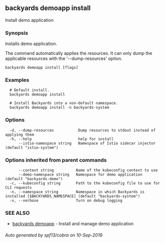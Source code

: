 ## backyards demoapp install

Install demo application

### Synopsis

Installs demo application.

The command automatically applies the resources.
It can only dump the applicable resources with the '--dump-resources' option.

```
backyards demoapp install [flags]
```

### Examples

```
  # Default install.
  backyards demoapp install

  # Install Backyards into a non-default namespace.
  backyards demoapp install -n backyards-system
```

### Options

```
  -d, --dump-resources           Dump resources to stdout instead of applying them
  -h, --help                     help for install
      --istio-namespace string   Namespace of Istio sidecar injector (default "istio-system")
```

### Options inherited from parent commands

```
      --context string          Name of the kubeconfig context to use
      --demo-namespace string   Namespace for demo application (default "backyards-demo")
  -c, --kubeconfig string       Path to the kubeconfig file to use for CLI requests
  -n, --namespace string        Namespace in which Backyards is installed [$BACKYARDS_NAMESPACE] (default "backyards-system")
  -v, --verbose                 Turn on debug logging
```

### SEE ALSO

* [backyards demoapp](backyards_demoapp.md)	 - Install and manage demo application

###### Auto generated by spf13/cobra on 10-Sep-2019
